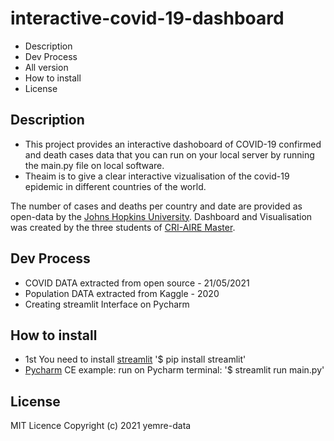 # interactive-covid-19-dashboard
- Description
- Dev Process
- All version
- How to install
- License

## Description
- This project provides an interactive dashoboard of COVID-19  confirmed and death cases  data that you can run on your local server by running the main.py file on local software. 
- Theaim is to give a clear interactive vizualisation of the covid-19 epidemic in different countries of the world. 

The number of cases and deaths per country and date are provided as open-data by the [Johns Hopkins University](https://github.com/CSSEGISandData/COVID-19). 
Dashboard and Visualisation was created by the three students of [CRI-AIRE Master](https://master.cri-paris.org/en).

## Dev Process
- COVID DATA extracted from open source - 21/05/2021
- Population DATA extracted from Kaggle - 2020
- Creating streamlit Interface on Pycharm

## How to install
- 1st You need to install [streamlit](https://streamlit.io/) '$ pip install streamlit'
- [Pycharm](https://www.jetbrains.com/fr-fr/pycharm/)  CE example:
run on Pycharm terminal: '$ streamlit run main.py'

## License

MIT Licence 
Copyright (c) 2021 yemre-data
